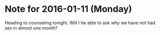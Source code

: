 # Note for 2016-01-11 (Monday)

Heading to counseling tonight. Will I be able to ask why we have not had sex in almost one month?
